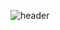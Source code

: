 ![header](https://capsule-render.vercel.app/api?type=waving&color=timeAuto&height=300&section=header&text=Welcome!&fontSize=90)
